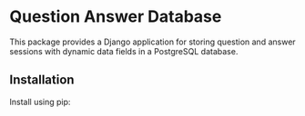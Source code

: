 # Question Answer Database

This package provides a Django application for storing question and answer sessions with dynamic data fields in a PostgreSQL database.

## Installation

Install using pip:

